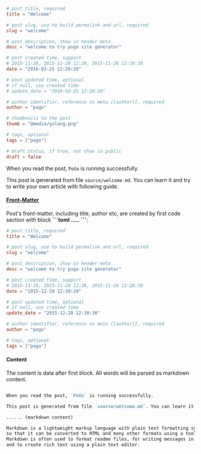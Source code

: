 ```toml
# post title, required
title = "Welcome"

# post slug, use to build permalink and url, required
slug = "welcome"

# post description, show in header meta
desc = "welcome to try pogo site generator"

# post created time, support
# 2015-11-28, 2015-11-28 12:28, 2015-11-28 12:28:38
date = "2016-03-25 12:20:20"

# post updated time, optional
# if null, use created time
# update_date = "2016-03-25 12:20:20"

# author identifier, reference to meta [[author]], required
author = "pogo"

# thumbnails to the post
thumb = "@media/golang.png"

# tags, optional
tags = ["pogo"]

# draft status, if true, not show in public
draft = false
```

When you read the post, `PoGo` is running successfully.

This post is generated from file `source/welcome.md`. You can learn it and try to write your own article with following guide.

#### [Front-Matter](http://baidu.com)

Post's front-matter, including title, author etc, are created by first code section with block **\`\`\`toml ..... \`\`\`**:

```toml
# post title, required
title = "Welcome"

# post slug, use to build permalink and url, required
slug = "welcome"

# post description, show in header meta
desc = "welcome to try pogo site generator"

# post created time, support
# 2015-11-28, 2015-11-28 12:28, 2015-11-28 12:28:38
date = "2015-12-20 12:20:20"

# post updated time, optional
# if null, use created time
update_date = "2015-12-20 12:30:30"

# author identifier, reference to meta [[author]], required
author = "pogo"

# tags, optional
tags = ["pogo"]
```

#### Content

The content is data after first block. All words will be parsed as markdown content.

```markdown

When you read the post, `PoGo` is running successfully.

This post is generated from file `source/welcome.md`. You can learn it and try to write your own article with following guide.

...... (markdown content)

Markdown is a lightweight markup language with plain text formatting syntax designed
so that it can be converted to HTML and many other formats using a tool by the same name.
Markdown is often used to format readme files, for writing messages in online discussion forums,
and to create rich text using a plain text editor.

```
